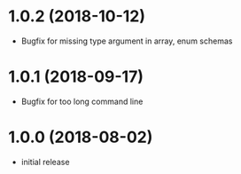 1.0.2 (2018-10-12)
==================
-   Bugfix for missing type argument in array, enum schemas


1.0.1 (2018-09-17)
==================
-   Bugfix for too long command line


1.0.0 (2018-08-02)
==================

-   initial release